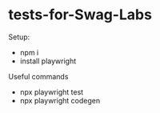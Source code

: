 # tests-for-Swag-Labs

Setup:

- npm i
- install playwright

Useful commands

- npx playwright test
- npx playwright codegen
